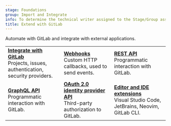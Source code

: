 ```yaml
---
stage: Foundations
group: Import and Integrate
info: To determine the technical writer assigned to the Stage/Group associated with this page, see https://handbook.gitlab.com/handbook/product/ux/technical-writing/#assignments
title: Extend with GitLab
---
```


Automate with GitLab and integrate with external applications.

| | | |
|--|--|--|
| [**Integrate with GitLab**](../integration/_index.md)<br>Projects, issues, authentication, security providers. | [**Webhooks**](../user/project/integrations/webhooks.md)<br>Custom HTTP callbacks, used to send events. | [**REST API**](rest/_index.md)<br>Programmatic interaction with GitLab. |
| [**GraphQL API**](graphql/_index.md)<br>Programmatic interaction with GitLab. | [**OAuth 2.0 identity provider API**](oauth2.md)<br>Third-party authorization to GitLab. | [**Editor and IDE extensions**](../editor_extensions/_index.md)<br>Visual Studio Code, JetBrains, Neovim, GitLab CLI. |
